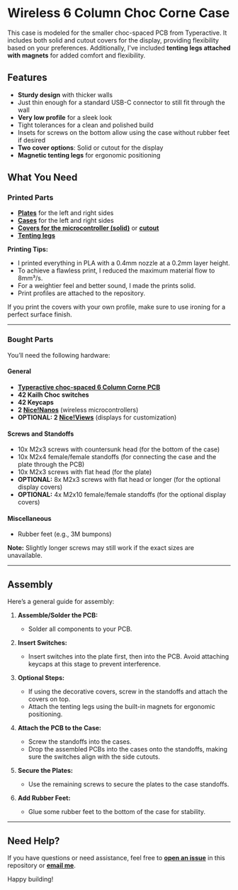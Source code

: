 # Wireless 6 Column Choc Corne Case

This case is modeled for the smaller choc-spaced PCB from Typeractive. It includes both solid and cutout covers for the display, providing flexibility based on your preferences. Additionally, I've included **tenting legs attached with magnets** for added comfort and flexibility.

## Features

- **Sturdy design** with thicker walls
- Just thin enough for a standard USB-C connector to still fit through the wall
- **Very low profile** for a sleek look
- Tight tolerances for a clean and polished build
- Insets for screws on the bottom allow using the case without rubber feet if desired
- **Two cover options**: Solid or cutout for the display
- **Magnetic tenting legs** for ergonomic positioning

## What You Need

### Printed Parts

- **[Plates](./plates)** for the left and right sides
- **[Cases](./cases)** for the left and right sides
- **[Covers for the microcontroller (solid)](./covers/solid)** or **[cutout](./covers/cutout)**
- **[Tenting legs](./tenting-legs)**

**Printing Tips:**

- I printed everything in PLA with a 0.4mm nozzle at a 0.2mm layer height.
- To achieve a flawless print, I reduced the maximum material flow to 8mm³/s.
- For a weightier feel and better sound, I made the prints solid.
- Print profiles are attached to the repository.

If you print the covers with your own profile, make sure to use ironing for a perfect surface finish.

---

### Bought Parts

You’ll need the following hardware:

#### General

- **[Typeractive choc-spaced 6 Column Corne PCB](https://typeractive.xyz)**
- **42 Kailh Choc switches**
- **42 Keycaps**
- **2 [Nice!Nanos](https://nicekeyboards.com/nice-nano)** (wireless microcontrollers)
- **OPTIONAL: 2 [Nice!Views](https://nicekeyboards.com/nice-view)** (displays for customization)

#### Screws and Standoffs

- 10x M2x3 screws with countersunk head (for the bottom of the case)
- 10x M2x4 female/female standoffs (for connecting the case and the plate through the PCB)
- 10x M2x3 screws with flat head (for the plate)
- **OPTIONAL:** 8x M2x3 screws with flat head or longer (for the optional display covers)
- **OPTIONAL:** 4x M2x10 female/female standoffs (for the optional display covers)

#### Miscellaneous

- Rubber feet (e.g., 3M bumpons)

**Note:** Slightly longer screws may still work if the exact sizes are unavailable.

---

## Assembly

Here’s a general guide for assembly:

1. **Assemble/Solder the PCB:**

   - Solder all components to your PCB.

2. **Insert Switches:**

   - Insert switches into the plate first, then into the PCB. Avoid attaching keycaps at this stage to prevent interference.

3. **Optional Steps:**

   - If using the decorative covers, screw in the standoffs and attach the covers on top.
   - Attach the tenting legs using the built-in magnets for ergonomic positioning.

4. **Attach the PCB to the Case:**

   - Screw the standoffs into the cases.
   - Drop the assembled PCBs into the cases onto the standoffs, making sure the switches align with the side cutouts.

5. **Secure the Plates:**

   - Use the remaining screws to secure the plates to the case standoffs.

6. **Add Rubber Feet:**
   - Glue some rubber feet to the bottom of the case for stability.

---

## Need Help?

If you have questions or need assistance, feel free to **[open an issue](../../issues)** in this repository or **[email me](mailto:jakmaz.dev@icloud.com)**.

Happy building!
